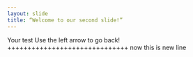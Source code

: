 ```yaml
---
layout: slide
title: “Welcome to our second slide!”
---
```

Your test
Use the left arrow to go back!
++++++++++++++++++++++++++++++
now this is new line
